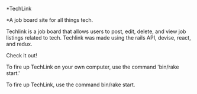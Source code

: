 *TechLink

*A job board site for all things tech.

Techlink is a job board that allows users to post, edit, delete, and view job listings related to tech. Techlink was made using the rails API, devise, react, and redux. 

Check it out!

To fire up TechLink on your own computer, use the command 'bin/rake start.'

To fire up TechLink, use the command bin/rake start. 



